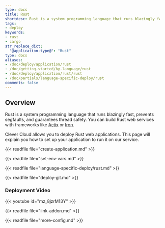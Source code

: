 ```yaml
---
type: docs
title: Rust
shortdesc: Rust is a system programming language that runs blazingly fast, prevents segfaults, and guarantees thread safety.
tags:
- deploy
keywords:
- rust
- cargo
str_replace_dict:
  "@application-type@": "Rust"
type: docs
aliases:
- /doc/deploy/application/rust
- /doc/getting-started/by-language/rust
- /doc/deploy/application/rust/rust
- /doc/partials/language-specific-deploy/rust
comments: false
---
```


## Overview

Rust is a system programming language that runs blazingly fast, prevents segfaults, and guarantees thread safety. You can build Rust web services with frameworks like [Actix](https://actix.rs/) or [Iron](https://github.com/iron/iron).

Clever Cloud allows you to deploy Rust web applications. This page will explain you how to set up your application to run it on our service.


{{< readfile file="create-application.md" >}}

{{< readfile file="set-env-vars.md" >}}

{{< readfile file="language-specific-deploy/rust.md" >}}

{{< readfile file="deploy-git.md" >}}

### Deployment Video

{{< youtube id="mz_8jzrM13Y" >}}

{{< readfile file="link-addon.md" >}}

{{< readfile file="more-config.md" >}}
